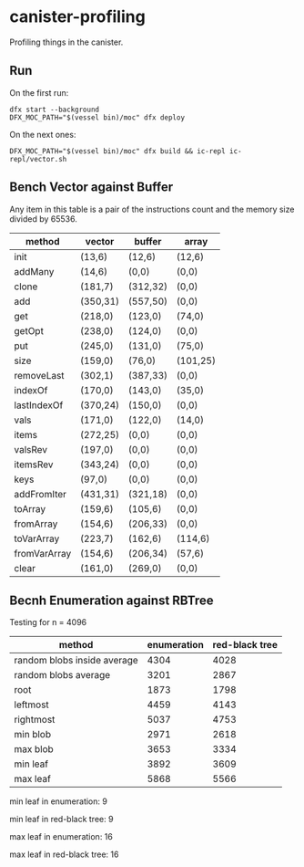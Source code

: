 # canister-profiling

Profiling things in the canister.

## Run

On the first run:
```
dfx start --background
DFX_MOC_PATH="$(vessel bin)/moc" dfx deploy
```
On the next ones:
```
DFX_MOC_PATH="$(vessel bin)/moc" dfx build && ic-repl ic-repl/vector.sh
```

## Bench Vector against Buffer

Any item in this table is a pair of the instructions count and the memory size divided by 65536.

|method|vector|buffer|array|
|---|---|---|---|
|init|(13,6)|(12,6)|(12,6)|
|addMany|(14,6)|(0,0)|(0,0)|
|clone|(181,7)|(312,32)|(0,0)|
|add|(350,31)|(557,50)|(0,0)|
|get|(218,0)|(123,0)|(74,0)|
|getOpt|(238,0)|(124,0)|(0,0)|
|put|(245,0)|(131,0)|(75,0)|
|size|(159,0)|(76,0)|(101,25)|
|removeLast|(302,1)|(387,33)|(0,0)|
|indexOf|(170,0)|(143,0)|(35,0)|
|lastIndexOf|(370,24)|(150,0)|(0,0)|
|vals|(171,0)|(122,0)|(14,0)|
|items|(272,25)|(0,0)|(0,0)|
|valsRev|(197,0)|(0,0)|(0,0)|
|itemsRev|(343,24)|(0,0)|(0,0)|
|keys|(97,0)|(0,0)|(0,0)|
|addFromIter|(431,31)|(321,18)|(0,0)|
|toArray|(159,6)|(105,6)|(0,0)|
|fromArray|(154,6)|(206,33)|(0,0)|
|toVarArray|(223,7)|(162,6)|(114,6)|
|fromVarArray|(154,6)|(206,34)|(57,6)|
|clear|(161,0)|(269,0)|(0,0)|


## Becnh Enumeration against RBTree

Testing for n = 4096

|method|enumeration|red-black tree|
|---|---|---|
|random blobs inside average|4304|4028|
|random blobs average|3201|2867|
|root|1873|1798|
|leftmost|4459|4143|
|rightmost|5037|4753|
|min blob|2971|2618|
|max blob|3653|3334|
|min leaf|3892|3609|
|max leaf|5868|5566|

min leaf in enumeration: 9

min leaf in red-black tree: 9

max leaf in enumeration: 16

max leaf in red-black tree: 16

